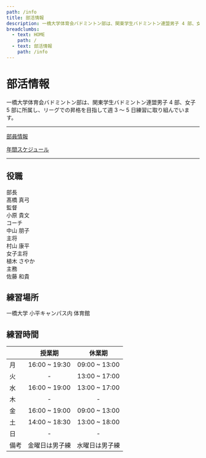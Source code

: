 ```yaml
---
path: /info
title: 部活情報
description: 一橋大学体育会バドミントン部は、関東学生バドミントン連盟男子 4 部、女子 5 部に所属し、リーグでの昇格を目指して週 3 ～ 5 日練習に取り組んでいます。
breadclumbs:
  - text: HOME
    path: /
  - text: 部活情報
    path: /info
---
```


# 部活情報

一橋大学体育会バドミントン部は、関東学生バドミントン連盟男子 4 部、女子 5 部に所属し、リーグでの昇格を目指して週 3 ～ 5 日練習に取り組んでいます。

----

[部員情報](/info/member)

[年間スケジュール](/info/annual-schedule)

----

## 役職

<div class="container"><div class="row mb-2"><div class="col-6 col-md-4 p-2 alert-secondary font-weight-bold">部長</div><div class="col-6 col-md-8 py-2">髙橋 真弓</div></div><div class="row mb-2"><div class="col-6 col-md-4 p-2 alert-secondary font-weight-bold">監督</div><div class="col-6 col-md-8 py-2">小原 貴文</div></div><div class="row mb-2"><div class="col-6 col-md-4 p-2 alert-secondary font-weight-bold">コーチ</div><div class="col-6 col-md-8 py-2">中山 朋子</div></div><div class="row mb-2"><div class="col-6 col-md-4 p-2 alert-secondary font-weight-bold">主将</div><div class="col-6 col-md-8 py-2">村山 康平</div></div><div class="row mb-2"><div class="col-6 col-md-4 p-2 alert-secondary font-weight-bold">女子主将</div><div class="col-6 col-md-8 py-2">植木 さやか</div></div><div class="row mb-2"><div class="col-6 col-md-4 p-2 alert-secondary font-weight-bold">主務</div><div class="col-6 col-md-8 py-2">佐藤 和貴</div></div></div>

## 練習場所

一橋大学 小平キャンパス内 体育館

## 練習時間

| | 授業期 | 休業期 |
|---|:-:|:-:|
| 月 | 16:00 ~ 19:30 | 09:00 ~ 13:00 |
| 火 | - | 13:00 ~ 17:00 |
| 水 | 16:00 ~ 19:00 | 13:00 ~ 17:00 |
| 木 | - | - |
| 金 | 16:00 ~ 19:00 | 09:00 ~ 13:00 |
| 土 | 14:00 ~ 18:30 | 13:00 ~ 18:00 |
| 日 | - | - |
| 備考 | 金曜日は男子練 | 水曜日は男子練 |
